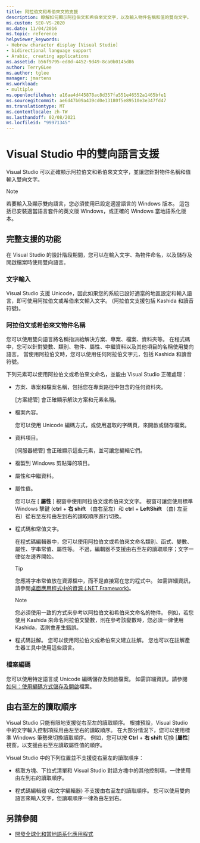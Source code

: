 ```yaml
---
title: 阿拉伯文和希伯來文的支援
description: 瞭解如何顯示阿拉伯文和希伯來文文字，以及輸入物件名稱和值的雙向文字。
ms.custom: SEO-VS-2020
ms.date: 11/04/2016
ms.topic: reference
helpviewer_keywords:
- Hebrew character display [Visual Studio]
- bidirectional language support
- Arabic, creating applications
ms.assetid: b56f9795-ed8d-4452-9d49-8ca0b0145d86
author: TerryGLee
ms.author: tglee
manager: jmartens
ms.workload:
- multiple
ms.openlocfilehash: a16aa4d445878ac8d357fa551e46552a1465bfe1
ms.sourcegitcommit: ae6d47b09a439cd0e13180f5e89510e3e347fd47
ms.translationtype: MT
ms.contentlocale: zh-TW
ms.lasthandoff: 02/08/2021
ms.locfileid: "99971345"
---
```

# <a name="support-for-bidirectional-languages-in-visual-studio"></a>Visual Studio 中的雙向語言支援

Visual Studio 可以正確顯示阿拉伯文和希伯來文文字，並讓您針對物件名稱和值輸入雙向文字。

> [!NOTE]
> 若要輸入及顯示雙向語言，您必須使用已設定適當語言的 Windows 版本。 這包括已安裝適當語言套件的英文版 Windows，或正確的 Windows 當地語系化版本。

## <a name="fully-supported-features"></a>完整支援的功能

在 Visual Studio 的設計階段期間，您可以在輸入文字、為物件命名，以及儲存及開啟檔案時使用雙向語言。

### <a name="text-entry"></a>文字輸入

Visual Studio 支援 Unicode，因此如果您的系統已設好適當的地區設定和輸入語言，即可使用阿拉伯文或希伯來文輸入文字。 (阿拉伯文支援包括 Kashida 和讀音符號)。

### <a name="arabic-or-hebrew-object-names"></a>阿拉伯文或希伯來文物件名稱

您可以使用雙向語言將名稱指派給解決方案、專案、檔案、資料夾等。 在程式碼中，您可以針對變數、類別、物件、屬性、中繼資料以及其他項目的名稱使用雙向語言。 當使用阿拉伯文時，您可以使用任何阿拉伯文字元，包括 Kashida 和讀音符號。

下列元素可以使用阿拉伯文或希伯來文命名，並能由 Visual Studio 正確處理：

- 方案、專案和檔案名稱，包括您在專案路徑中包含的任何資料夾。

   [方案總管] 會正確顯示解決方案和元素名稱。

- 檔案內容。

   您可以使用 Unicode 編碼方式，或使用選取的字碼頁，來開啟或儲存檔案。

- 資料項目。

   [伺服器總管] 會正確顯示這些元素，並可讓您編輯它們。

- 複製到 Windows 剪貼簿的項目。

- 屬性和中繼資料。

- 屬性值。

   您可以在 [ **屬性** ] 視窗中使用阿拉伯文或希伯來文文字。 視窗可讓您使用標準 Windows 擊鍵 (**ctrl** + **右 shift** （由右至左）和 **ctrl** + **LeftShift** （由) 左至右）從右至左和由左到右的讀取順序進行切換。

- 程式碼和常值文字。

   在程式碼編輯器中，您可以使用阿拉伯文或希伯來文命名類別、函式、變數、屬性、字串常值、屬性等。 不過，編輯器不支援由右至左的讀取順序；文字一律從左邊界開始。

   > [!TIP]
   > 您應將字串常值放在資源檔中，而不是直接寫在您的程式中。 如需詳細資訊，請參閱[桌面應用程式中的資源 (.NET Framework)](/dotnet/framework/resources/index)。

   > [!NOTE]
   > 您必須使用一致的方式來參考以阿拉伯文和希伯來文命名的物件。 例如，若您使用 Kashida 來命名阿拉伯文變數，則在參考該變數時，您必須一律使用 Kashida，否則會產生錯誤。

- 程式碼註解。 您可以使用阿拉伯文或希伯來文建立註解。 您也可以在註解產生器工具中使用這些語言。

### <a name="file-encoding"></a>檔案編碼

您可以使用特定語言或 Unicode 編碼儲存及開啟檔案。 如需詳細資訊，請參閱 [如何：使用編碼方式儲存及開啟](../ide/how-to-save-and-open-files-with-encoding.md)檔案。

## <a name="right-to-left-reading-order"></a>由右至左的讀取順序

Visual Studio 只能有限地支援從右至左的讀取順序。 根據預設，Visual Studio 中的文字輸入控制項採用由左至右的讀取順序。 在大部分情況下，您可以使用標準 Windows 筆勢來切換讀取順序。 例如，您可以按 **Ctrl** + **右 shift** 切換 [**屬性**] 視窗，以支援由右至左讀取屬性值的順序。

Visual Studio 中的下列位置並不支援從右至左的讀取順序：

- 核取方塊、下拉式清單和 Visual Studio 對話方塊中的其他控制項，一律使用由左到右的讀取順序。

- 程式碼編輯器 (和文字編輯器) 不支援由右至左的讀取順序。 您可以使用雙向語言來輸入文字，但讀取順序一律為由左到右。

## <a name="see-also"></a>另請參閱

- [開發全球化和當地語系化應用程式](globalizing-and-localizing-applications.md)
